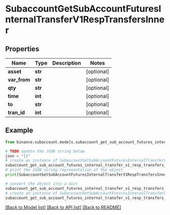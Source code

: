 # SubaccountGetSubAccountFuturesInternalTransferV1RespTransfersInner


## Properties

Name | Type | Description | Notes
------------ | ------------- | ------------- | -------------
**asset** | **str** |  | [optional] 
**var_from** | **str** |  | [optional] 
**qty** | **str** |  | [optional] 
**time** | **int** |  | [optional] 
**to** | **str** |  | [optional] 
**tran_id** | **int** |  | [optional] 

## Example

```python
from binance.subaccount.models.subaccount_get_sub_account_futures_internal_transfer_v1_resp_transfers_inner import SubaccountGetSubAccountFuturesInternalTransferV1RespTransfersInner

# TODO update the JSON string below
json = "{}"
# create an instance of SubaccountGetSubAccountFuturesInternalTransferV1RespTransfersInner from a JSON string
subaccount_get_sub_account_futures_internal_transfer_v1_resp_transfers_inner_instance = SubaccountGetSubAccountFuturesInternalTransferV1RespTransfersInner.from_json(json)
# print the JSON string representation of the object
print(SubaccountGetSubAccountFuturesInternalTransferV1RespTransfersInner.to_json())

# convert the object into a dict
subaccount_get_sub_account_futures_internal_transfer_v1_resp_transfers_inner_dict = subaccount_get_sub_account_futures_internal_transfer_v1_resp_transfers_inner_instance.to_dict()
# create an instance of SubaccountGetSubAccountFuturesInternalTransferV1RespTransfersInner from a dict
subaccount_get_sub_account_futures_internal_transfer_v1_resp_transfers_inner_from_dict = SubaccountGetSubAccountFuturesInternalTransferV1RespTransfersInner.from_dict(subaccount_get_sub_account_futures_internal_transfer_v1_resp_transfers_inner_dict)
```
[[Back to Model list]](../README.md#documentation-for-models) [[Back to API list]](../README.md#documentation-for-api-endpoints) [[Back to README]](../README.md)


